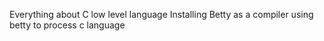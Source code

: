 Everything about C low level language
Installing Betty as a compiler
using betty to process c language
